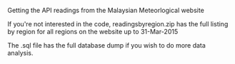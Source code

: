 Getting the API readings from the Malaysian Meteorlogical website

If you're not interested in the code, readingsbyregion.zip has the full listing by region for all regions on the website up to 31-Mar-2015


The .sql file has the full database dump if you wish to do more data analysis.
